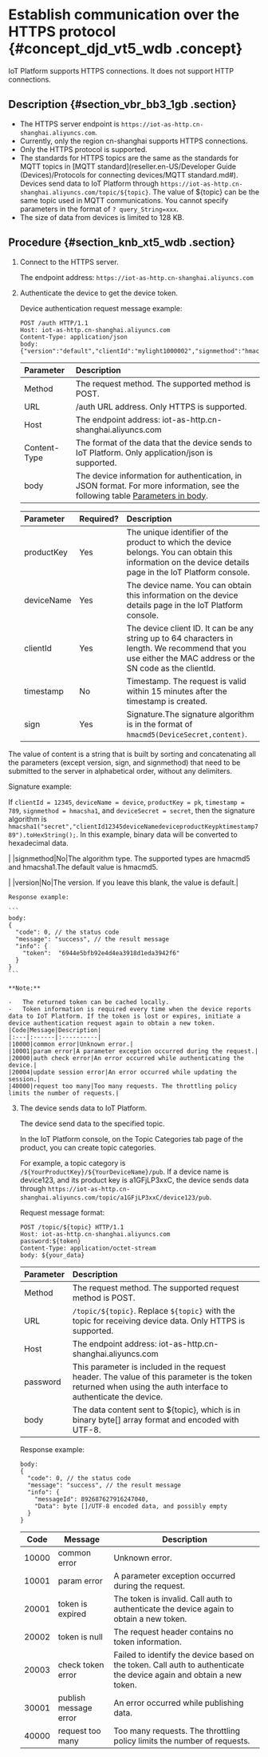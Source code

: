 # Establish communication over the HTTPS protocol {#concept_djd_vt5_wdb .concept}

IoT Platform supports HTTPS connections. It does not support HTTP connections.

## Description {#section_vbr_bb3_1gb .section}

-   The HTTPS server endpoint is `https://iot-as-http.cn-shanghai.aliyuncs.com`.
-   Currently, only the region cn-shanghai supports HTTPS connections.
-   Only the HTTPS protocol is supported.
-   The standards for HTTPS topics are the same as the standards for MQTT topics in [MQTT standard](reseller.en-US/Developer Guide (Devices)/Protocols for connecting devices/MQTT standard.md#). Devices send data to IoT Platform through `https://iot-as-http.cn-shanghai.aliyuncs.com/topic/${topic}`. The value of $\{topic\} can be the same topic used in MQTT communications. You cannot specify parameters in the format of `? query_String=xxx`.
-   The size of data from devices is limited to 128 KB.

## Procedure {#section_knb_xt5_wdb .section}

1.  Connect to the HTTPS server.

    The endpoint address: `https://iot-as-http.cn-shanghai.aliyuncs.com`

2.  Authenticate the device to get the device token.

    Device authentication request message example:

    ```
    POST /auth HTTP/1.1
    Host: iot-as-http.cn-shanghai.aliyuncs.com
    Content-Type: application/json
    body: {"version":"default","clientId":"mylight1000002","signmethod":"hmacsha1","sign":"4870141D4067227128CBB4377906C3731CAC221C","productKey":"ZG1EvTEa7NN","deviceName":"NlwaSPXsCpTQuh8FxBGH","timestamp":"1501668289957"}
    ```

    |Parameter|Description|
    |:--------|:----------|
    |Method|The request method. The supported method is POST.|
    |URL|/auth URL address. Only HTTPS is supported.|
    |Host|The endpoint address: iot-as-http.cn-shanghai.aliyuncs.com|
    |Content-Type|The format of the data that the device sends to IoT Platform. Only application/json is supported.|
    |body|The device information for authentication, in JSON format. For more information, see the following table [Parameters in body](#).|

    |Parameter|Required?|Description|
    |:--------|:--------|:----------|
    |productKey|Yes|The unique identifier of the product to which the device belongs. You can obtain this information on the device details page in the IoT Platform console.|
    |deviceName|Yes|The device name. You can obtain this information on the device details page in the IoT Platform console.|
    |clientId|Yes|The device client ID. It can be any string up to 64 characters in length. We recommend that you use either the MAC address or the SN code as the clientId.|
    |timestamp|No|Timestamp. The request is valid within 15 minutes after the timestamp is created.|
    |sign|Yes|Signature.The signature algorithm is in the format of `hmacmd5(DeviceSecret,content)`.

The value of content is a string that is built by sorting and concatenating all the parameters \(except version, sign, and signmethod\) that need to be submitted to the server in alphabetical order, without any delimiters.

Signature example:

If `clientId = 12345`, `deviceName = device`, `productKey = pk`, `timestamp = 789`, `signmethod = hmacsha1`, and `deviceSecret = secret`, then the signature algorithm is `hmacsha1("secret","clientId12345deviceNamedeviceproductKeypktimestamp789").toHexString();`. In this example, binary data will be converted to hexadecimal data.

 |
    |signmethod|No|The algorithm type. The supported types are hmacmd5 and hmacsha1.The default value is hmacmd5.

|
    |version|No|The version. If you leave this blank, the value is default.|

    Response example:

    ```
    body:
    {
      "code": 0, // the status code
      "message": "success", // the result message
      "info": {
        "token":  "6944e5bfb92e4d4ea3918d1eda3942f6"
      }
    }
    ```

    **Note:** 

    -   The returned token can be cached locally.
    -   Token information is required every time when the device reports data to IoT Platform. If the token is lost or expires, initiate a device authentication request again to obtain a new token.
    |Code|Message|Description|
    |:---|:------|:----------|
    |10000|common error|Unknown error.|
    |10001|param error|A parameter exception occurred during the request.|
    |20000|auth check error|An error occurred while authenticating the device.|
    |20004|update session error|An error occurred while updating the session.|
    |40000|request too many|Too many requests. The throttling policy limits the number of requests.|

3.  The device sends data to IoT Platform.

    The device send data to the specified topic.

    In the IoT Platform console, on the Topic Categories tab page of the product, you can create topic categories.

    For example, a topic category is `/${YourProductKey}/${YourDeviceName}/pub`. If a device name is device123, and its product key is a1GFjLP3xxC, the device sends data through `https://iot-as-http.cn-shanghai.aliyuncs.com/topic/a1GFjLP3xxC/device123/pub`.

    Request message format:

    ```
    POST /topic/${topic} HTTP/1.1
    Host: iot-as-http.cn-shanghai.aliyuncs.com
    password:${token}
    Content-Type: application/octet-stream
    body: ${your_data}
    ```

    |Parameter|Description|
    |:--------|:----------|
    |Method|The request method. The supported request method is POST.|
    |URL|`/topic/${topic}`. Replace `${topic}` with the topic for receiving device data. Only HTTPS is supported.|
    |Host|The endpoint address: iot-as-http.cn-shanghai.aliyuncs.com|
    |password|This parameter is included in the request header. The value of this parameter is the token returned when using the auth interface to authenticate the device.|
    |body|The data content sent to $\{topic\}, which is in binary byte\[\] array format and encoded with UTF-8.|

    Response example:

    ```
    body:
    {
      "code": 0, // the status code
      "message": "success", // the result message
      "info": {
        "messageId": 892687627916247040,
        "Data": byte []/UTF-8 encoded data, and possibly empty
      }
    }
    ```

    |Code|Message|Description|
    |----|-------|-----------|
    |10000|common error|Unknown error.|
    |10001|param error|A parameter exception occurred during the request.|
    |20001|token is expired|The token is invalid. Call auth to authenticate the device again to obtain a new token.|
    |20002|token is null|The request header contains no token information.|
    |20003|check token error|Failed to identify the device based on the token. Call auth to authenticate the device again and obtain a new token.|
    |30001|publish message error|An error occurred while publishing data.|
    |40000|request too many|Too many requests. The throttling policy limits the number of requests.|


